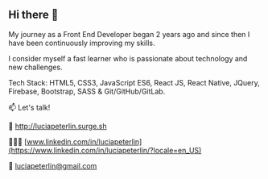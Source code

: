 ## Hi there 👋 

My journey as a Front End Developer began 2 years ago and since then I have been continuously improving my skills.

I consider myself a fast learner who is passionate about technology and new challenges.

Tech Stack: HTML5, CSS3, JavaScript ES6, React JS, React Native, JQuery, Firebase, Bootstrap, SASS & Git/GitHub/GitLab.


📫 Let's talk!


💼 http://luciapeterlin.surge.sh

👩🏻‍💻 [www.linkedin.com/in/luciapeterlin](https://www.linkedin.com/in/luciapeterlin/?locale=en_US)

📮 luciapeterlin@gmail.com 
